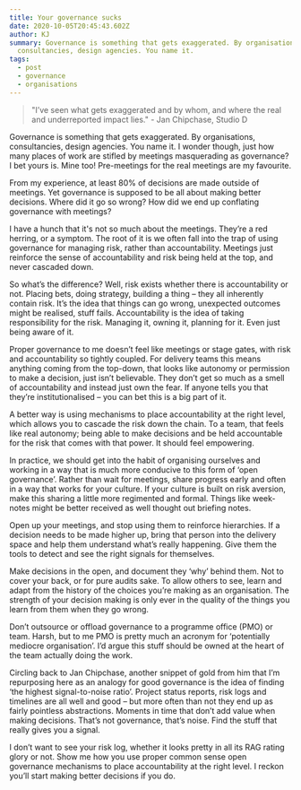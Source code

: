 ```yaml
---
title: Your governance sucks
date: 2020-10-05T20:45:43.602Z
author: KJ
summary: Governance is something that gets exaggerated. By organisations,
  consultancies, design agencies. You name it.
tags:
  - post
  - governance
  - organisations
---
```


> "I’ve seen what gets exaggerated and by whom, and where the real and underreported impact lies." - Jan Chipchase, Studio D

Governance is something that gets exaggerated. By organisations, consultancies, design agencies. You name it. I wonder though, just how many places of work are stifled by meetings masquerading as governance? I bet yours is. Mine too! Pre-meetings for the real meetings are my favourite.

From my experience, at least 80% of decisions are made outside of meetings. Yet governance is supposed to be all about making better decisions. Where did it go so wrong? How did we end up conflating governance with meetings?

I have a hunch that it's not so much about the meetings. They’re a red herring, or a symptom. The root of it is we often fall into the trap of using governance for managing risk, rather than accountability. Meetings just reinforce the sense of accountability and risk being held at the top, and never cascaded down.

So what’s the difference? Well, risk exists whether there is accountability or not. Placing bets, doing strategy, building a thing – they all inherently contain risk. It’s the idea that things can go wrong, unexpected outcomes might be realised, stuff fails. Accountability is the idea of taking responsibility for the risk. Managing it, owning it, planning for it. Even just being aware of it.

Proper governance to me doesn’t feel like meetings or stage gates, with risk and accountability so tightly coupled. For delivery teams this means anything coming from the top-down, that looks like autonomy or permission to make a decision, just isn’t believable. They don’t get so much as a smell of accountability and instead just own the fear. If anyone tells you that they’re institutionalised – you can bet this is a big part of it.

A better way is using mechanisms to place accountability at the right level, which allows you to cascade the risk down the chain. To a team, that feels like real autonomy; being able to make decisions and be held accountable for the risk that comes with that power. It should feel empowering.

In practice, we should get into the habit of organising ourselves and working in a way that is much more conducive to this form of ‘open governance’. Rather than wait for meetings, share progress early and often in a way that works for your culture. If your culture is built on risk aversion, make this sharing a little more regimented and formal. Things like week-notes might be better received as well thought out briefing notes.

Open up your meetings, and stop using them to reinforce hierarchies. If a decision needs to be made higher up, bring that person into the delivery space and help them understand what’s really happening. Give them the tools to detect and see the right signals for themselves.

Make decisions in the open, and document they ‘why’ behind them. Not to cover your back, or for pure audits sake. To allow others to see, learn and adapt from the history of the choices you’re making as an organisation. The strength of your decision making is only ever in the quality of the things you learn from them when they go wrong.

Don’t outsource or offload governance to a programme office (PMO) or team. Harsh, but to me PMO is pretty much an acronym for ‘potentially mediocre organisation’. I’d argue this stuff should be owned at the heart of the team actually doing the work.

Circling back to Jan Chipchase, another snippet of gold from him that I’m repurposing here as an analogy for good governance is the idea of finding ‘the highest signal-to-noise ratio’. Project status reports, risk logs and timelines are all well and good – but more often than not they end up as fairly pointless abstractions. Moments in time that don’t add value when making decisions. That’s not governance, that’s noise. Find the stuff that really gives you a signal.

I don’t want to see your risk log, whether it looks pretty in all its RAG rating glory or not. Show me how you use proper common sense open governance mechanisms to place accountability at the right level. I reckon you’ll start making better decisions if you do.